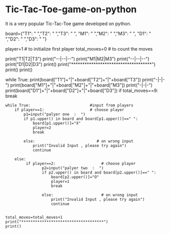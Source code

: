 # Tic-Tac-Toe-game-on-python
It is a very popular Tic-Tac-Toe game developed on python.










board={"T1": " ","T2": " ","T3": " ",
       "M1": " ","M2": " ","M3": " ",
       "D1": " ","D2": " ","D3": " "}

player=1                              # to initialize first player
total_moves=0                         # to count the moves

print("T1|T2|T3")
print("--|--|--")
print("M1|M2|M3")
print("--|--|--")
print("D1|D2|D3")
print()
print("************************************")
print()
print()

while True:
    print(board["T1"]+"|"+board["T2"]+"|"+board["T3"])
    print("-|-|-")
    print(board["M1"]+"|"+board["M2"]+"|"+board["M3"])
    print("-|-|-")
    print(board["D1"]+"|"+board["D2"]+"|"+board["D3"])
    if total_moves==9:
        break
        
    while True:                          #input from players
        if player==1:                    # choose player
            p1=input("palyer one  :  ")
            if p1.upper() in board and board[p1.upper()]==" ":
                board[p1.upper()]="X"
                player=2
                break
                
            else:                           # on wrong input
                print("Invalid Input , please try again")
                continue
                
        else:
             if player==2:                    # choose player
                    p2=input("palyer two  :  ")
                    if p2.upper() in board and board[p2.upper()]==" ":
                        board[p2.upper()]="O"
                        player=1
                        break
                
                    else:                     # on wrong input
                        print("Invalid Input , please try again")
                        continue
                        
                        
    total_moves=total_moves+1
    print("************************************")
    print()
                        
    
            
    

